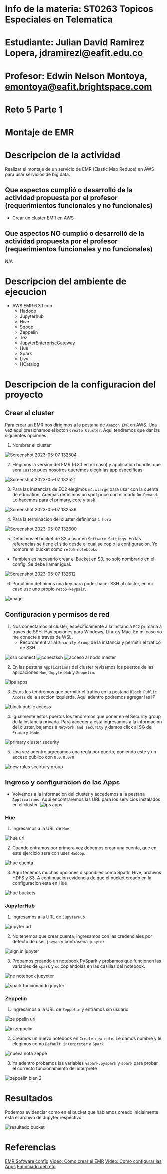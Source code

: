 # Info de la materia: ST0263 Topicos Especiales en Telematica

# Estudiante: Julian David Ramirez Lopera, jdramirezl@eafit.edu.co

# Profesor: Edwin Nelson Montoya, emontoya@eafit.brightspace.com

# Reto 5 Parte 1
# Montaje de EMR

# Descripcion de la actividad
Realizar el montaje de un servicio de EMR (Elastic Map Reduce) en AWS para usar servicios de big data.

## Que aspectos cumplió o desarrolló de la actividad propuesta por el profesor (requerimientos funcionales y no funcionales)
- Crear un cluster EMR en AWS

## Que aspectos NO cumplió o desarrolló de la actividad propuesta por el profesor (requerimientos funcionales y no funcionales)
N/A

# Descripcion del ambiente de ejecucion
- AWS EMR 6.3.1 con
    * Hadoop
    * Jupyterhub
    * Hive
    * Sqoop
    * Zeppelin
    * Tez 
    * JupyterEnterpriseGateway
    * Hue
    * Spark
    * Livy
    * HCatalog

 # Descripcion de la configuracion del proyecto

## Crear el cluster
Para crear un EMR nos dirigimos a la pestana de `Amazon EMR` en AWS. Una vez aqui presionamos el boton `Create Cluster`. Aqui tendremos que dar las siguientes opciones

1. Nombrar el cluster

![Screenshot 2023-05-07 132504](https://user-images.githubusercontent.com/65835577/236702067-14ba0500-8318-4299-ad05-9da0d3336f3f.png)

2. Elegimos la version del EMR (6.3.1 en mi caso) y application bundle, que sera `Custom` pues nosotros queremos elegir las app especificas

![Screenshot 2023-05-07 132521](https://user-images.githubusercontent.com/65835577/236702087-24c56008-016d-4aff-b0f3-95ef8613fa43.png)

3. Para las instancias de EC2 elegimos `m4.xlarge` para usar con la cuenta de education. Ademas definimos un spot price con el modo `On-Demand`. Lo hacemos para el primary, core y task.

![Screenshot 2023-05-07 132539](https://user-images.githubusercontent.com/65835577/236702091-ca34fe5b-5729-42e6-b084-5c93e3cf3001.png)

4. Para la terminacion del cluster definimos `1 hora`

![Screenshot 2023-05-07 132600](https://user-images.githubusercontent.com/65835577/236702096-76d5c756-af3a-4770-8ec6-3f1fd714344b.png)

5. Definimos el bucket de S3 a usar en `Software Settings`. En las referencias se tiene el sitio desde el cual se copio la configuracion. Yo nombre mi bucket como `reto5-notebooks`
  * Tambien es necesario crear el Bucket en S3, no solo nombrarlo en el config. Se debe llamar igual.

![Screenshot 2023-05-07 132612](https://user-images.githubusercontent.com/65835577/236702099-db15438f-4c30-463a-b46c-01b6b3c37d53.png)

6. Por ultimo definimos una key para poder hacer SSH al cluster, en mi caso use uno propio `reto5-keypair`.

![image](https://user-images.githubusercontent.com/65835577/236702124-9b746dc2-c6bb-4bf0-946a-d115e4841f9b.png)


## Configuracion y permisos de red

1. Nos conectamos al cluster, especificamente a la instancia `EC2` primaria a traves de SSH. Hay opciones para Windows, Linux y Mac. En mi caso yo me conecte a traves de WSL.
    * Recordar entrar al `Security Group` de la instancia y permitir el trafico de SSH.

![ssh connect](https://user-images.githubusercontent.com/65835577/236702148-744f7bc0-f0a4-4fb0-b6e0-eb98b92e4257.png)
![conectssh](https://user-images.githubusercontent.com/65835577/236702154-96ecadd8-966e-42dc-99ba-d7c3199578b4.png)
![acceso al nodo master](https://user-images.githubusercontent.com/65835577/236702162-9fa53795-3e20-472f-bfa4-36a5fdc368cd.png)

2. En las pestana `Applications` del cluster revisamos los puertos de las aplicaciones `Hue`, `JupyterHub` y `Zeppelin`.

![ips apps](https://user-images.githubusercontent.com/65835577/236702173-a130e3b4-741a-4912-8701-77cc82876301.png)

3. Estos les tendremos que permitir el trafico en la pestana `Block Public Access` de la seccion izquierda. Aqui adentro podremos agregar las IP

![block public access](https://user-images.githubusercontent.com/65835577/236702179-2ad11b90-65f6-4355-86d0-80750ca65cdc.png)

4. Igualmente estos puertos los tendremos que poner en el Security group de la instancia privada. Para acceder a esta ingresamos a la informacion del cluster, bajamos a `Network and security` y damos click al SG del `Primary Node`.

![primary cluster security](https://user-images.githubusercontent.com/65835577/236702210-804f564d-8142-4e33-92be-3475dda987b9.png)

5. Una vez adentro agregamos una regla por puerto, poniendo este y un acceso publico con `0.0.0.0/0`

![new rules secirtury group](https://user-images.githubusercontent.com/65835577/236702195-7c61a9fc-6f61-4e14-abd1-55ce42fca319.png)

## Ingreso y configuracion de las Apps

- Volvemos a la informacion del cluster y accedemos a la pestana `Applications`. Aqui encontraremos las URL para los servicios instalados en el cluster. 
![ips apps](https://user-images.githubusercontent.com/65835577/236713959-ff21edcd-136c-415c-8a07-c570ed9179aa.png)

### Hue
1. Ingresamos a la URL de `Hue`

![hue url](https://user-images.githubusercontent.com/65835577/236713976-006d3280-a6d6-4f72-9ccf-9e639211164c.png)

2. Cuando entramos por primera vez debemos crear una cuenta, que en este ejercicio sera con user `Hadoop`.

![hue cuenta](https://user-images.githubusercontent.com/65835577/236713972-a69c9265-72f5-4c03-8e8a-b052f2d36b30.png)

3. Aqui tenemos muchas opciones disponibles como Spark, Hive, archivos HDFS y S3. A continuacion evidencia de que el bucket creado en la configuracion esta en Hue

![hue buckets](https://user-images.githubusercontent.com/65835577/236713980-2eb549d7-6b45-4f04-8cc3-118724bb655d.png)

### JupyterHub
1. Ingresamos a la URL de `JupyterHub`

![jupyter url](https://user-images.githubusercontent.com/65835577/236713985-0527912f-2aea-4782-8d26-e472f99cc7c2.png)

2. No tenemos que crear cuenta, ingresamos con las credenciales por defecto de user `jovyan` y contrasena `jupyter`

![sign in jupyter](https://user-images.githubusercontent.com/65835577/236714428-f1efe180-6836-4f39-b70b-576ce8ea973b.png)

3. Probamos creando un notebook PySpark y probamos que funcionen las variables de `spark` y `sc` copiandolas en las casillas del notebook.

![ne notebook jupyeter](https://user-images.githubusercontent.com/65835577/236714433-4adac260-31c2-48e0-8932-fab01dbc7130.png)

![spark funcionando jupyter](https://user-images.githubusercontent.com/65835577/236714438-72ec5be5-9d25-43d1-b989-e81ef8176051.png)

### Zeppelin
1. Ingresamos a la URL de `Zeppelin` y entramos sin usuario

![ze ppelin url](https://user-images.githubusercontent.com/65835577/236714001-e5c69488-00da-4c99-a604-fd3dd2951bc0.png)

![in zeppelin](https://user-images.githubusercontent.com/65835577/236715305-5cc7711c-5344-4e6c-bfc2-dafc8aaf5595.png)

2. Creamos un nuevo notebook en `Create new note`. Le damos nombre y le elegimos como `Default interpreter` a `Spark`

![nueva nota zeppe](https://user-images.githubusercontent.com/65835577/236715311-46170171-e737-47a5-9d11-5e7f46513a93.png)

3. Ya adentro probamos las variables `%spark.pyspark` y `spark` para probar el correcto funcionamiento del interprete

![zeppelin bien 2](https://user-images.githubusercontent.com/65835577/236715316-5c0c7390-a76f-4071-a624-2f92ac72f5af.png)


# Resultados
Podemos evidenciar como en el bucket que habiamos creado inicialmente esta el archivo de Jupyter respectivo

![resultado bucket](https://user-images.githubusercontent.com/65835577/236715320-d2601eef-b630-478a-973b-9fa0ced3a4da.png)


# Referencias
[EMR Software config](https://docs.aws.amazon.com/emr/latest/ReleaseGuide/emr-jupyterhub-s3.html)
[Video: Como crear el EMR](https://www.youtube.com/watch?v=MyXSwxN5Zdk)
[Video: Como configurar las Apps](https://www.youtube.com/watch?v=3sao-qJG34Y)
[Enunciado del reto](https://github.com/st0263eafit/st0263-231/blob/main/bigdata/README.md)
